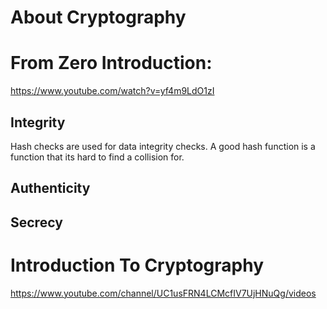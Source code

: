 # About Cryptography

# From Zero Introduction:
https://www.youtube.com/watch?v=yf4m9LdO1zI

## Integrity

Hash checks are used for data integrity checks.
A good hash function is a function that its hard to find a collision for.

## Authenticity

## Secrecy

# Introduction To Cryptography 
https://www.youtube.com/channel/UC1usFRN4LCMcfIV7UjHNuQg/videos
